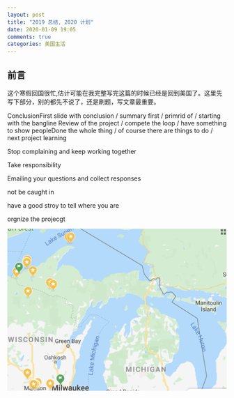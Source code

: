 ```yaml
---
layout: post
title: "2019 总结, 2020 计划"
date: 2020-01-09 19:05
comments: true
categories: 美国生活
---
```


## 前言

这个寒假回国很忙,估计可能在我完整写完这篇的时候已经是回到美国了。这里先写下部分，别的都先不说了，还是刷题，写文章最重要。

ConclusionFirst slide with conclusion / summary first / primrid of / starting with the bangline Review of the project / compete the loop / have something to show peopleDone the whole thing / of course there are things to do / next project learning

Stop complaining and keep working together

Take responsibility 

Emailing your questions and collect responses

not be caught in

have a good stroy to tell where you are

orgnize the projecgt







<!--more-->



![Michigan Map](/images/NorthMichigan/NorthMichigan.png)


